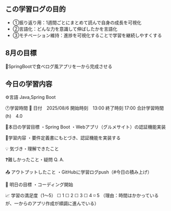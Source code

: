 ## この学習ログの目的
* ①振り返り用：1週間ごとにまとめて読んで自身の成長を可視化
* ②言語化：どんな力を意識して伸ばしたかを言語化
* ③モチベーション維持：進捗を可視化することで学習を継続しやすくする

## 8月の目標
📝SpringBootで食べログ風アプリを一から完成させる

## 今日の学習内容
⚙️言語 Java,Spring Boot

🕐学習時間
📅 日付　2025/08/6
開始時刻　13:00
終了時刻  17:00
合計学習時間(h)　4.0

🎯本日の学習目標
・Spring Boot
・Webアプリ（グルメサイト）の認証機能実装

📝学習内容
・要件定義書にもとづき、認証機能を実装する

💡 気づき・理解できたこと

❓難しかったこと・疑問
Q. 
A. 

📤 アウトプットしたこと
・GitHubに学習ログpush（#今日の積み上げ）

🌱 明日の目標
・コーディング開始

📈 学習の満足度（1〜5）
☐ 1 ☐ 2 ☐ 3 ☐ 4 ◽️ 5
（理由：時間はかかっているが、一からのアプリ作成が順調に進んでいる）